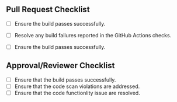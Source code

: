 ## Pull Request Checklist
- [ ] Ensure the build passes successfully.
- [ ] Resolve any build failures reported in the GitHub Actions checks.
- [ ] Ensure the build passes successfully.


## Approval/Reviewer Checklist
- [ ] Ensure that the build passes successfully.
- [ ] Ensure that the code scan violations are addressed.
- [ ] Ensure that the code functionlity issue are resolved.
